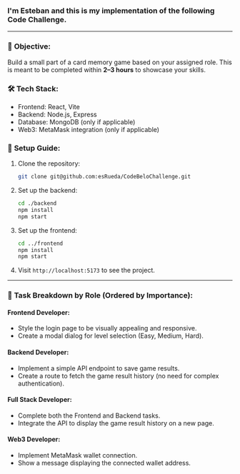 ### **I'm Esteban and this is my implementation of the following Code Challenge.**




-----------------------

### 🎯 **Objective:**
Build a small part of a card memory game based on your assigned role. This is meant to be completed within **2–3 hours** to showcase your skills.

### 🛠️ **Tech Stack:**
- Frontend: React, Vite
- Backend: Node.js, Express
- Database: MongoDB (only if applicable)
- Web3: MetaMask integration (only if applicable)

### 🚀 **Setup Guide:**
1. Clone the repository:
   ```bash
   git clone git@github.com:esRueda/CodeBeloChallenge.git
   ```
2. Set up the backend:
   ```bash
   cd ./backend
   npm install
   npm start
   ```
3. Set up the frontend:
   ```bash
   cd ../frontend
   npm install
   npm start
   ```
4. Visit `http://localhost:5173` to see the project.

---

### 🧩 **Task Breakdown by Role (Ordered by Importance):**
#### **Frontend Developer:**
- Style the login page to be visually appealing and responsive.
- Create a modal dialog for level selection (Easy, Medium, Hard).

#### **Backend Developer:**
- Implement a simple API endpoint to save game results.
- Create a route to fetch the game result history (no need for complex authentication).

#### **Full Stack Developer:**
- Complete both the Frontend and Backend tasks.
- Integrate the API to display the game result history on a new page.

#### **Web3 Developer:**
- Implement MetaMask wallet connection.
- Show a message displaying the connected wallet address.
